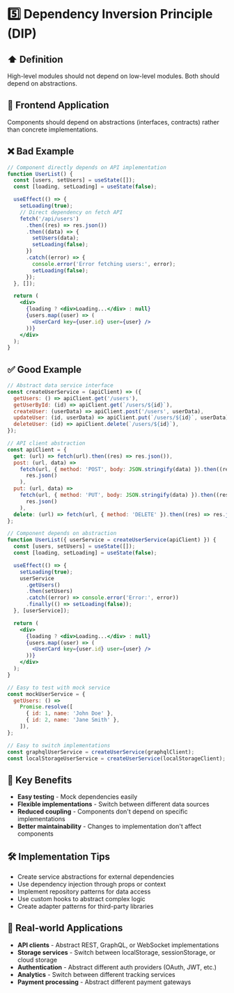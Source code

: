 # **5️⃣ Dependency Inversion Principle (DIP)**

## ⬆️ Definition

High-level modules should not depend on low-level modules. Both should depend on
abstractions.

## 🌟 Frontend Application

Components should depend on abstractions (interfaces, contracts) rather than
concrete implementations.

## ❌ Bad Example

```jsx
// Component directly depends on API implementation
function UserList() {
  const [users, setUsers] = useState([]);
  const [loading, setLoading] = useState(false);

  useEffect(() => {
    setLoading(true);
    // Direct dependency on fetch API
    fetch('/api/users')
      .then((res) => res.json())
      .then((data) => {
        setUsers(data);
        setLoading(false);
      })
      .catch((error) => {
        console.error('Error fetching users:', error);
        setLoading(false);
      });
  }, []);

  return (
    <div>
      {loading ? <div>Loading...</div> : null}
      {users.map((user) => (
        <UserCard key={user.id} user={user} />
      ))}
    </div>
  );
}
```

## ✅ Good Example

```jsx
// Abstract data service interface
const createUserService = (apiClient) => ({
  getUsers: () => apiClient.get('/users'),
  getUserById: (id) => apiClient.get(`/users/${id}`),
  createUser: (userData) => apiClient.post('/users', userData),
  updateUser: (id, userData) => apiClient.put(`/users/${id}`, userData),
  deleteUser: (id) => apiClient.delete(`/users/${id}`),
});

// API client abstraction
const apiClient = {
  get: (url) => fetch(url).then((res) => res.json()),
  post: (url, data) =>
    fetch(url, { method: 'POST', body: JSON.stringify(data) }).then((res) =>
      res.json()
    ),
  put: (url, data) =>
    fetch(url, { method: 'PUT', body: JSON.stringify(data) }).then((res) =>
      res.json()
    ),
  delete: (url) => fetch(url, { method: 'DELETE' }).then((res) => res.json()),
};

// Component depends on abstraction
function UserList({ userService = createUserService(apiClient) }) {
  const [users, setUsers] = useState([]);
  const [loading, setLoading] = useState(false);

  useEffect(() => {
    setLoading(true);
    userService
      .getUsers()
      .then(setUsers)
      .catch((error) => console.error('Error:', error))
      .finally(() => setLoading(false));
  }, [userService]);

  return (
    <div>
      {loading ? <div>Loading...</div> : null}
      {users.map((user) => (
        <UserCard key={user.id} user={user} />
      ))}
    </div>
  );
}

// Easy to test with mock service
const mockUserService = {
  getUsers: () =>
    Promise.resolve([
      { id: 1, name: 'John Doe' },
      { id: 2, name: 'Jane Smith' },
    ]),
};

// Easy to switch implementations
const graphqlUserService = createUserService(graphqlClient);
const localStorageUserService = createUserService(localStorageClient);
```

## 🚀 Key Benefits

- **Easy testing** - Mock dependencies easily
- **Flexible implementations** - Switch between different data sources
- **Reduced coupling** - Components don't depend on specific implementations
- **Better maintainability** - Changes to implementation don't affect components

## 🛠️ Implementation Tips

- Create service abstractions for external dependencies
- Use dependency injection through props or context
- Implement repository patterns for data access
- Use custom hooks to abstract complex logic
- Create adapter patterns for third-party libraries

## 🎯 Real-world Applications

- **API clients** - Abstract REST, GraphQL, or WebSocket implementations
- **Storage services** - Switch between localStorage, sessionStorage, or cloud
  storage
- **Authentication** - Abstract different auth providers (OAuth, JWT, etc.)
- **Analytics** - Switch between different tracking services
- **Payment processing** - Abstract different payment gateways
